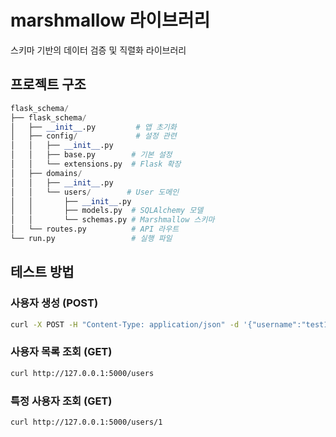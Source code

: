 # marshmallow 라이브러리
스키마 기반의 데이터 검증 및 직렬화 라이브러리

## 프로젝트 구조
```python
flask_schema/
├── flask_schema/           
│   ├── __init__.py         # 앱 초기화
│   ├── config/             # 설정 관련
│   │   ├── __init__.py
│   │   ├── base.py        # 기본 설정
│   │   └── extensions.py  # Flask 확장
│   ├── domains/          
│   │   ├── __init__.py   
│   │   └── users/        # User 도메인
│   │       ├── __init__.py
│   │       ├── models.py  # SQLAlchemy 모델
│   │       └── schemas.py # Marshmallow 스키마
│   └── routes.py          # API 라우트
└── run.py                 # 실행 파일
```

## 테스트 방법
### 사용자 생성 (POST)
```bash
curl -X POST -H "Content-Type: application/json" -d '{"username":"test1","email":"test1@example.com"}' http://127.0.0.1:5000/users
```
### 사용자 목록 조회 (GET)
```bash
curl http://127.0.0.1:5000/users
```
### 특정 사용자 조회 (GET)
```bash
curl http://127.0.0.1:5000/users/1
```

